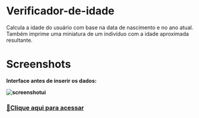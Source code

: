 # Verificador-de-idade
Calcula a idade do usuário com base na data de nascimento e no ano atual. Também imprime uma miniatura
de um indivíduo com a idade aproximada resultante.

# Screenshots
<strong>Interface antes de inserir os dados:<strong>

<img align="center" alt="screenshotui" src="https://i.imgur.com/QCzIInw.png">

### [🔗Clique aqui para acessar](https://tiagow-san.github.io/Verificador-de-idade/)
